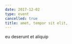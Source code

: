 ```yaml
---
date: 2017-12-02
type: event
cancelled: true
title: amet, tempor sit elit,
---
```

eu deserunt et aliquip